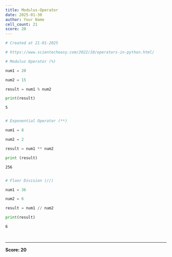 ```yaml
---
title: Modulus-Operator
date: 2025-01-30
author: Your Name
cell_count: 21
score: 20
---
```


```python
# Created at 21-01-2025
```


```python
# https://www.scientecheasy.com/2022/10/operators-in-python.html/
```


```python
# Modulus Operator (%)
```


```python
num1 = 20
```


```python
num2 = 15
```


```python
result = num1 % num2
```


```python
print(result)
```

    5



```python

```


```python
# Exponential Operator (**)
```


```python
num1 = 8
```


```python
num2 = 2
```


```python
result = num1 ** num2
```


```python
print (result)
```

    256



```python

```


```python
# Floor Division (//)
```


```python
num1 = 36
```


```python
num2 = 6
```


```python
result = num1 // num2
```


```python
print(result)
```

    6



```python

```


```python

```


---
**Score: 20**
